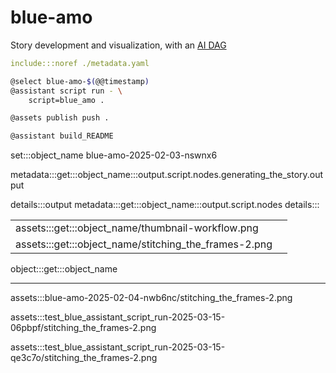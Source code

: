 # blue-amo

Story development and visualization, with an [AI DAG](./metadata.yaml)

```yaml
include:::noref ./metadata.yaml
```

```bash
@select blue-amo-$(@@timestamp)
@assistant script run - \
    script=blue_amo .

@assets publish push .

@assistant build_README
```

set:::object_name blue-amo-2025-02-03-nswnx6

metadata:::get:::object_name:::output.script.nodes.generating_the_story.output

details:::output
metadata:::get:::object_name:::output.script.nodes
details:::


| | |
|-|-|
| assets:::get:::object_name/thumbnail-workflow.png
 | assets:::get:::object_name/stitching_the_frames-2.png |

object:::get:::object_name

---

assets:::blue-amo-2025-02-04-nwb6nc/stitching_the_frames-2.png

assets:::test_blue_assistant_script_run-2025-03-15-06pbpf/stitching_the_frames-2.png

assets:::test_blue_assistant_script_run-2025-03-15-qe3c7o/stitching_the_frames-2.png